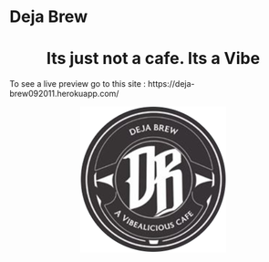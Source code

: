 # Deja Brew
<h1 align="center">Its just not a cafe. Its a Vibe</h1>
<div>
To see a live preview go to this site : https://deja-brew092011.herokuapp.com/ 

<img src="static/logoNobg2.png" style="margin: 10px auto 20px;
    display: block;"></img>
</div>

